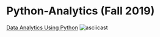 # Python-Analytics (Fall 2019)
[Data Analytics Using Python](https://extension.ucsd.edu/courses-and-programs/data-analytics-using-python)
![asciicast](https://i.imgur.com/pXxI2sq.jpg)
